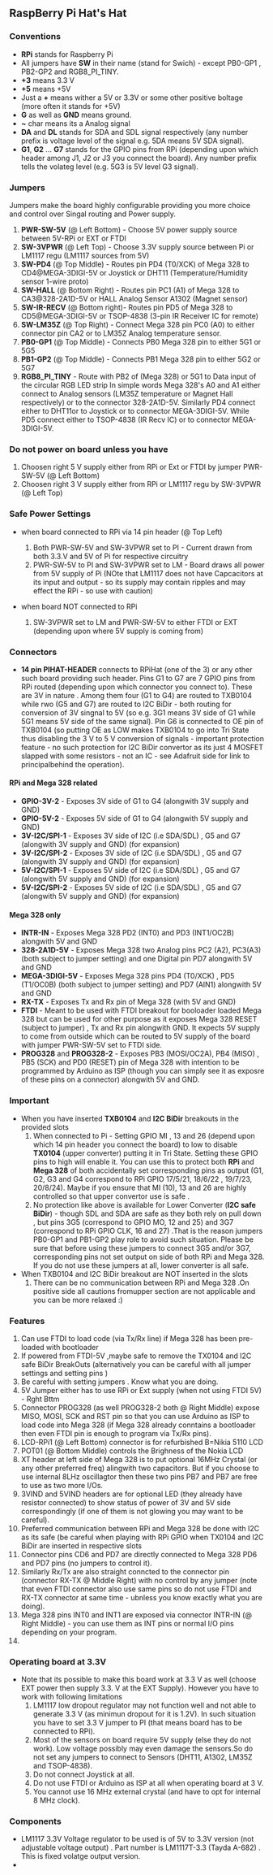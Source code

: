 ## RaspBerry Pi Hat's Hat 

### Conventions
  - **RPi** stands for Raspberry Pi
  - All jumpers have **SW** in their name (stand for Swich) - except PB0-GP1 , PB2-GP2 and RGB8_PI_TINY.
  - **+3** means 3.3 V
  - **+5** means +5V
  - Just a **+**  means wither a 5V or 3.3V or some other positive boltage (more often it stands for +5V)
  - **G** as well as **GND** means ground.
  - **~** char means its a Analog signal
  - **DA** and **DL** stands for SDA and SDL signal respectively (any number prefix is voltage level of the signal e.g. 5DA means 5V SDA signal).
  - **G1**, **G2** ... **G7** stands for the GPIO pins from RPi (depending upon which header among J1, J2 or J3 you connect the board). Any number prefix tells the volateg level (e.g. 5G3 is 5V level G3 signal).
  

### Jumpers
Jumpers make the board highly configurable providing you more choice and control over Singal routing and Power supply.
  1) **PWR-SW-5V** (@ Left Bottom) - Choose 5V power supply source between 5V-RPi or EXT or FTDI
  2) **SW-3VPWR**  (@ Left  Top)   - Choose 3.3V supply source between Pi or LM1117 regu (LM1117 sources from 5V)
  3) **SW-PD4** (@ Top Middle) - Routes pin PD4 (T0/XCK) of Mega 328 to CD4@MEGA-3DIGI-5V or Joystick or DHT11 (Temperature/Humidity sensor 1-wire proto)
  4) **SW-HALL** (@ Bottom Right) - Routes pin PC1 (A1) of Mega 328 to CA3@328-2A1D-5V or HALL Analog Sensor A1302 (Magnet sensor)
  5) **SW-IR-RECV** (@ Bottom right)- Routes pin PD5 of Mega 328 to CD5@MEGA-3DIGI-5V or TSOP-4838 (3-pin IR Receiver IC for remote)
  6) **SW-LM35Z** (@ Top Right) - Connect Mega 328 pin PC0 (A0) to either connector pin CA2 or to LM35Z Analog temperature sensor.
  7) **PB0-GP1** (@ Top Middle) - Connects PB0 Mega 328 pin to either 5G1 or 5G5
  8) **PB1-GP2** (@ Top Middle) - Connects PB1 Mega 328 pin to either 5G2 or 5G7
  9) **RGB8_PI_TINY** - Route with PB2 of (Mega 328) or 5G1 to Data input of the circular RGB LED strip
In simple words Mega 328's A0 and A1 either connect to Analog sensors (LM35Z temperature or Magnet Hall respectively) or to the connector 328-2A1D-5V. Similarly PD4 connect either to DHT11or to Joystick or to connector MEGA-3DIGI-5V. While PD5 connect either to TSOP-4838 (IR Recv IC) or to connector MEGA-3DIGI-5V.

### Do not power on board unless you have
  1) Choosen right 5 V supply either from RPi or Ext or FTDI  by jumper PWR-SW-5V (@ Left Bottom)
  2) Choosen right 3 V supply either from RPi or LM1117 regu  by SW-3VPWR (@ Left  Top)

### Safe Power Settings 
  - when board connected to RPi via 14 pin header (@ Top Left)
     1) Both PWR-SW-5V and SW-3VPWR set to PI - Current drawn from both 3.3.V and 5V of Pi for respective circuitry
     2) PWR-SW-5V to PI and SW-3VPWR set to LM - Board draws all power from 5V supply of Pi (NOte that LM1117 does not have Capcacitors at its input and output - so its supply may contain ripples and may effect the RPi - so use with caution)

  - when board NOT connected to RPi 
     1) SW-3VPWR set to LM and PWR-SW-5V to either FTDI or EXT (depending upon where 5V supply is coming from)

### Connectors
  - **14 pin PIHAT-HEADER** connects to RPiHat (one of the 3) or any other such board providing such header. Pins G1 to G7 are 7 GPIO pins from RPi routed (depending upon which connector you connect to). These are 3V in nature . Among them four (G1 to G4) are routed to TXB0104 while rwo (G5 and G7) are routed to I2C BiDir - both routing for conversion of 3V singnal to 5V (so e.g. 3G1 means 3V side of G1 while 5G1 means 5V side of the same signal). Pin G6 is connected to OE pin of TXB0104 (so putting OE as LOW makes TXB0104 to go into Tri State thus disabling the 3 V to 5 V conversion of signals - important protection feature - no such protection for I2C BiDir convertor as its just 4 MOSFET slapped with some resistors - not an IC - see Adafruit side for link to principalbehind the operation).
#### RPi and Mega 328 related
  - **GPIO-3V-2** - Exposes  3V side  of G1 to G4 (alongwith 3V supply and GND) 
  - **GPIO-5V-2** - Exposes  5V side of G1 to G4 (alongwith 5V supply and GND)
  - **3V-I2C/SPI-1** - Exposes 3V side of I2C (i.e SDA/SDL) , G5 and G7 (alongwith 3V supply and GND) (for expansion)
  - **3V-I2C/SPI-2** - Exposes 3V side of I2C (i.e SDA/SDL) , G5 and G7 (alongwith 3V supply and GND) (for expansion)
  - **5V-I2C/SPI-1** - Exposes 5V side of I2C (i.e SDA/SDL) , G5 and G7 (alongwith 5V supply and GND) (for expansion)
  - **5V-I2C/SPI-2** - Exposes 5V side of I2C (i.e SDA/SDL) , G5 and G7 (alongwith 5V supply and GND) (for expansion)
#### Mega 328 only
  - **INTR-IN** - Exposes Mega 328 PD2 (INT0) and PD3 (INT1/OC2B) alongwith 5V and GND
  - **328-2A1D-5V** - Exposes Mega 328 two Analog pins PC2 (A2), PC3(A3) (both subject to jumper setting) and one Digital pin PD7 alongwith 5V and GND
  - **MEGA-3DIGI-5V** - Exposes Mega 328 pins PD4 (T0/XCK) , PD5 (T1/OC0B) (both subject to jumper setting) and PD7 (AIN1) alongwith 5V and GND
  - **RX-TX** - Exposes Tx and Rx pin of Mega 328 (with 5V and GND)
  - **FTDI** - Meant to be used with FTDI breakout for booloader loaded Mega 328 but can be used for other purpose as it exposes Mega 328 RESET (subject to jumper) , Tx and Rx pin alongwith GND. It expects 5V supply to come from outside which can be routed to 5V supply of the board with jumper PWR-SW-5V set to FTDI side.
  - **PROG328** and **PROG328-2** - Exposes PB3 (MOSI/OC2A), PB4 (MISO) , PB5 (SCK) and PD0 (RESET) pin of Mega 328 with intention to be programmed by Arduino as ISP (though you can simply see it as exposre of these pins on a connector) alongwith 5V and GND.
  
### Important
  - When you have inserted **TXB0104** and **I2C BiDir** breakouts in the provided slots 
     1) When connected to Pi - Setting GPIO MI , 13 and 26 (depend upon which 14 pin header you connect the board) to low to disable **TX0104** (upper converter) putting it in Tri State. Setting these GPIO pins to high will enable it. You can use this to protect both **RPi** and **Mega 328** of both accidentally set corresponding pins as output (G1, G2, G3 and G4 correspond to RPi GPIO 17/5/21, 18/6/22 , 19/7/23, 20/8/24). Maybe if you ensure that MI (10), 13 and 26 are highly controlled so that upper convertor use is safe .
     2) No protection like above is available for Lower Converter (**I2C safe BiDir**) - though SDL and SDA are safe as they both rely on pull down , but pins 3G5 (correspond to GPIO MO, 12 and 25) and 3G7 (correspond to RPi GPIO CLK, 16 and 27) .That is the reason jumpers PB0-GP1 and PB1-GP2 play role to avoid such situation. Please be sure that before using these jumpers to connect 3G5 and/or 3G7,  corresponding pins not set output on side of both RPi and Mega 328. If you do not use these jumpers at all, lower converter is all safe.
  - When TXB0104 and I2C BiDir breakout are NOT inserted in the slots
     1) There can be no communication between RPi and Mega 328 .On positive side all cautions fromupper section are not applicable and you can be more relaxed :)
     

### Features 
  1) Can use FTDI to load code (via Tx/Rx line) if Mega 328 has been pre-loaded with bootloader 
  2) If powered from FTDI-5V ,maybe safe to remove the TX0104 and I2C safe BiDir BreakOuts (alternatively you can be careful with all jumper settings and setting pins )
  3) Be careful with setting jumpers . Know what you are doing.
  4) 5V Jumper either has to use RPi or Ext supply (when not using FTDI 5V) - Rght Bttm
  5) Connector PROG328 (as well PROG328-2 both @ Right Middle) expose MISO, MOSI, SCK and RST pin so that you can use Arduino as ISP to load code into Mega 328 (if Mega 328 already conntains a bootloader then even FTDI pin is enough to program via Tx/Rx pins).
  6) LCD-RPi1 (@ Left Bottom) connector is for refurbished B=Nikia 5110 LCD
  7) POT01 (@ Bottom Middle) controls the Brighness of the Nokia LCD
  8) XT header at left side of Mega 328 is to put optional 16MHz Crystal (or any other preferred freq) alingwith two capacitors. But if you choose to use internal 8LHz oscillagtor then these two pins PB7 and PB7 are free to use as two more I/Os.
  9) 3VIND and 5VIND headers are for optional LED (they already have resistor connected) to show status of power of 3V and 5V side correspondingly (if one of them is not glowing you may want to be careful).
  10) Preferred communication between RPi and Mega 328 be done with I2C as its safe (be careful when playing with RPi GPIO when TX0104 and I2C BiDir are inserted in respective slots 
  11) Connector pins CD6 and PD7 are directly connected to Mega 328 PD6 and PD7 pins (no jumpers to control it).
  12) Similarly Rx/Tx are also straight conncted to the connector pin (connector RX-TX @ Middle Right) with no control by any jumper (note that even FTDI connector also use same pins so do not use FTDI and RX-TX connector at same time - ubnless you know exactly what you are doing).
  13) Mega 328 pins INT0 and INT1 are exposed via connector INTR-IN (@ Right Middle) - you can use them as INT pins or normal I/O pins depending on your program.
  14) 

### Operating board at 3.3V
  - Note that its possible to make this board work at 3.3 V as well (choose EXT power then supply 3.3. V at the EXT Supply). However you have to work with following limitations
    1) LM1117 low dropout regulator may not function well and not able to generate 3.3 V (as minimun dropout for it is 1.2V). In such situation you have to set 3.3 V jumper to PI (that means board has to be connected to RPi). 
    2) Most of the sensors on board require 5V supply (else they do not work). Low voltage possibly may even damage the sensors.So do not set any jumpers to connect to Sensors (DHT11, A1302, LM35Z and TSOP-4838). 
    3) Do not connect Joystick at all.  
    4) Do not use FTDI or Arduino as ISP at all when operating board at 3 V.
    5) You cannot use 16 MHz external crystal (and have to opt for internal 8 MHz clock).
  
### Components
  - LM1117 3.3V Voltage regulator to be used is of 5V to 3.3V version (not adjustable voltage output) . Part number is LM1117T-3.3 (Tayda A-682) . This is fixed volatge output version.
  - 
